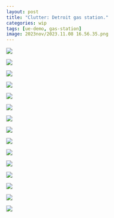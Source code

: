 ```yaml
---
layout: post
title: "Clutter: Detroit gas station."
categories: wip
tags: [ue-demo, gas-station]
image: 2023nov/2023.11.08 16.56.35.png
---
```


![](assets/img/2023nov/Pasted%20image%2020231108180524.png)

![](assets/img/2023nov/2023.11.08%2017.49.53.png)

![](assets/img/2023nov/Pasted%20image%2020231108180602.png)

![](assets/img/2023nov/2023.11.08%2016.56.35.png)

![](assets/img/2023nov/Pasted%20image%2020231108180621.png)

![](assets/img/2023nov/2023.11.08%2016.59.32.png)

![](assets/img/2023nov/Pasted%20image%2020231108180641.png)

![](assets/img/2023nov/2023.11.08%2017.05.12.png)

![](assets/img/2023nov/2023.11.08%2017.27.47.png)

![](assets/img/2023nov/Pasted%20image%2020231108180651.png)

![](assets/img/2023nov/2023.11.08%2017.30.09.png)

![](assets/img/2023nov/Pasted%20image%2020231108180709.png)

![](assets/img/2023nov/2023.11.08%2016.14.01.png)

![](assets/img/2023nov/Pasted%20image%2020231108180733.png)

![](assets/img/2023nov/2023.11.08%2017.43.12.png)

